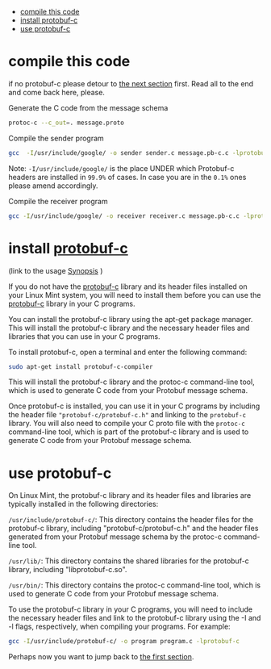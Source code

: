 
- [compile this code](#compile-this-code)
- [install protobuf-c](#install-protobuf-c)
- [use protobuf-c](#use-protobuf-c)


# compile this code

if no protobuf-c please detour to [the next section](#install-protobuf-c) first. Read all to the end and come back here, please.

Generate the C code from the message schema
```bash
protoc-c --c_out=. message.proto
```

Compile the sender program
```bash
gcc  -I/usr/include/google/ -o sender sender.c message.pb-c.c -lprotobuf-c
```

Note: `-I/usr/include/google/` is the place UNDER which Protobuf-c headers are installed in `99.9%` of cases. In case you are in the `0.1%` ones please amend accordingly.

Compile the receiver program
```bash
gcc -I/usr/include/google/ -o receiver receiver.c message.pb-c.c -lprotobuf-c
```

# install [protobuf-c](https://github.com/protobuf-c/protobuf-c)

(link to the usage [Synopsis](https://github.com/protobuf-c/protobuf-c#synopsis) )

If you do not have the [protobuf-c](https://github.com/protobuf-c/protobuf-c) library and its header files installed on your Linux Mint system, you will need to install them before you can use the [protobuf-c](https://github.com/protobuf-c/protobuf-c) library in your C programs.

You can install the protobuf-c library using the apt-get package manager. This will install the protobuf-c library and the necessary header files and libraries that you can use in your C programs.

To install protobuf-c, open a terminal and enter the following command:

```bash
sudo apt-get install protobuf-c-compiler
```
This will install the protobuf-c library and the protoc-c command-line tool, which is used to generate C code from your Protobuf message schema.

Once protobuf-c is installed, you can use it in your C programs by including the header file `"protobuf-c/protobuf-c.h"` and linking to the `protobuf-c` library. You will also need to compile your C proto file with the `protoc-c` command-line tool, which is part of the protobuf-c library and is used to generate C code from your Protobuf message schema.

# use protobuf-c

On Linux Mint, the protobuf-c library and its header files and libraries are typically installed in the following directories:

`/usr/include/protobuf-c/`: This directory contains the header files for the protobuf-c library, including "protobuf-c/protobuf-c.h" and the header files generated from your Protobuf message schema by the protoc-c command-line tool.

`/usr/lib/`: This directory contains the shared libraries for the protobuf-c library, including "libprotobuf-c.so".

`/usr/bin/`: This directory contains the protoc-c command-line tool, which is used to generate C code from your Protobuf message schema.

To use the protobuf-c library in your C programs, you will need to include the necessary header files and link to the protobuf-c library using the -I and -l flags, respectively, when compiling your programs. For example:

```bash
gcc -I/usr/include/protobuf-c/ -o program program.c -lprotobuf-c
```

Perhaps now you want to jump back to [the first section](#compile-this-code).
